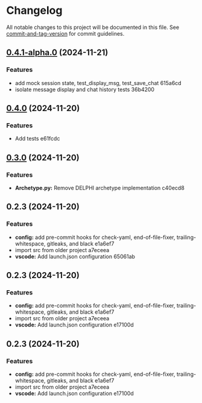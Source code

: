 # Changelog

All notable changes to this project will be documented in this file. See [commit-and-tag-version](https://github.com/absolute-version/commit-and-tag-version) for commit guidelines.

## [0.4.1-alpha.0](///compare/v0.4.0...v0.4.1-alpha.0) (2024-11-21)


### Features

* add mock session state, test_display_msg, test_save_chat 615a6cd
* isolate message display and chat history tests 36b4200

## [0.4.0](///compare/v0.3.0...v0.4.0) (2024-11-20)


### Features

* Add tests e61fcdc

## [0.3.0](///compare/v0.2.3...v0.3.0) (2024-11-20)


### Features

* **Archetype.py:** Remove DELPHI archetype implementation c40ecd8

## 0.2.3 (2024-11-20)


### Features

* **config:** add pre-commit hooks for check-yaml, end-of-file-fixer, trailing-whitespace, gitleaks, and black e1a6ef7
* import src from older project a7eceea
* **vscode:** Add launch.json configuration 65061ab

## 0.2.3 (2024-11-20)


### Features

* **config:** add pre-commit hooks for check-yaml, end-of-file-fixer, trailing-whitespace, gitleaks, and black e1a6ef7
* import src from older project a7eceea
* **vscode:** Add launch.json configuration e17100d

## 0.2.3 (2024-11-20)


### Features

* **config:** add pre-commit hooks for check-yaml, end-of-file-fixer, trailing-whitespace, gitleaks, and black e1a6ef7
* import src from older project a7eceea
* **vscode:** Add launch.json configuration e17100d
